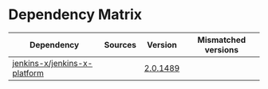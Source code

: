 # Dependency Matrix

Dependency | Sources | Version | Mismatched versions
---------- | ------- | ------- | -------------------
[jenkins-x/jenkins-x-platform](https://github.com/jenkins-x/jenkins-x-platform) |  | [2.0.1489](https://github.com/jenkins-x/jenkins-x-platform/releases/tag/v2.0.1489) | 
